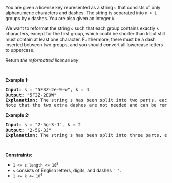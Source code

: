 You are given a license key represented as a string `` s `` that consists of only alphanumeric characters and dashes. The string is separated into `` n + 1 `` groups by `` n `` dashes. You are also given an integer `` k ``.

We want to reformat the string `` s `` such that each group contains exactly `` k `` characters, except for the first group, which could be shorter than `` k `` but still must contain at least one character. Furthermore, there must be a dash inserted between two groups, and you should convert all lowercase letters to uppercase.

Return _the reformatted license key_.

&nbsp;

__Example 1:__

<pre>
<strong>Input:</strong> s = "5F3Z-2e-9-w", k = 4
<strong>Output:</strong> "5F3Z-2E9W"
<strong>Explanation:</strong> The string s has been split into two parts, each part has 4 characters.
Note that the two extra dashes are not needed and can be removed.
</pre>

__Example 2:__

<pre>
<strong>Input:</strong> s = "2-5g-3-J", k = 2
<strong>Output:</strong> "2-5G-3J"
<strong>Explanation:</strong> The string s has been split into three parts, each part has 2 characters except the first part as it could be shorter as mentioned above.
</pre>

&nbsp;

__Constraints:__

*   <code>1 &lt;= s.length &lt;= 10<sup>5</sup></code>
*   `` s `` consists of English letters, digits, and dashes `` '-' ``.
*   <code>1 &lt;= k &lt;= 10<sup>4</sup></code>